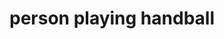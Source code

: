 ---
layout: people&body
title: person playing handball
emoji: person_playing_handball
permalink: 🤾.html
image: assets/img/3moji/person_playing_handball.png
---